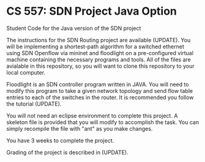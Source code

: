 # CS 557: SDN Project Java Option
Student Code for the Java version of the SDN project

The instructions for the SDN Routing project are available (UPDATE). You will be implementing a shortest-path algorithm for a switched ethernet using SDN Openflow via mininet and floodlight on a pre-configured virtual machine containing the necessary programs and tools. All of the files are avialable in this repository, so you will want to clone this repository to your local computer. 

Floodlight is an SDN controller program written in JAVA.  You will need to modify this program to take a given network topology and send flow table entries to each of the switches in the router.  It is recommended you follow the tutorial (UPDATE).

You will not need an eclipse environment to complete this project.  A skeleton file is provided that you will modify to accomplish the task.  You can simply recompile the file with "ant" as you make changes. 

You have  3 weeks to complete the project.

Grading of the project is described in (UPDATE).

